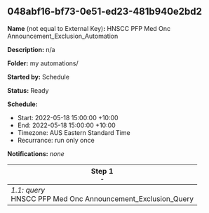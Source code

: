 ## 048abf16-bf73-0e51-ed23-481b940e2bd2

**Name** (not equal to External Key)**:** HNSCC PFP Med Onc Announcement_Exclusion_Automation

**Description:** n/a

**Folder:** my automations/

**Started by:** Schedule

**Status:** Ready

**Schedule:**

* Start: 2022-05-18 15:00:00 +10:00
* End: 2022-05-18 15:00:00 +10:00
* Timezone: AUS Eastern Standard Time
* Recurrance: run only once

**Notifications:** _none_


| Step 1<br>_<small>-</small>_ |
| --- |
| _1.1: query_<br>HNSCC PFP Med Onc Announcement_Exclusion_Query |
